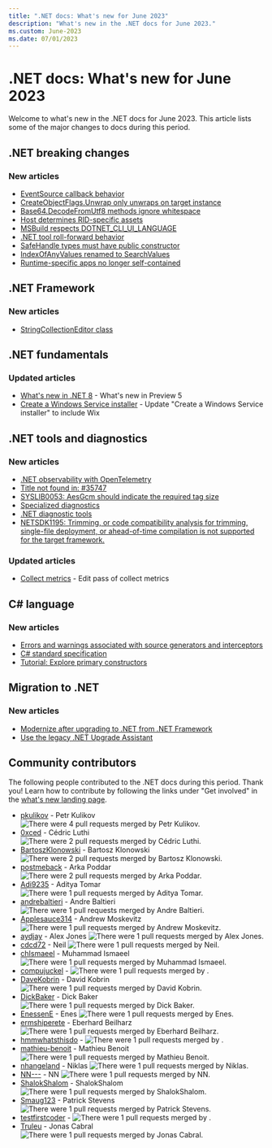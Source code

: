 ```yaml
---
title: ".NET docs: What's new for June 2023"
description: "What's new in the .NET docs for June 2023."
ms.custom: June-2023
ms.date: 07/01/2023
---
```


# .NET docs: What's new for June 2023

Welcome to what's new in the .NET docs for June 2023. This article lists some of the major changes to docs during this period.

## .NET breaking changes

### New articles

- [EventSource callback behavior](../core/compatibility/core-libraries/6.0/eventsource-callback.md)
- [CreateObjectFlags.Unwrap only unwraps on target instance](../core/compatibility/interop/8.0/comwrappers-unwrap.md)
- [Base64.DecodeFromUtf8 methods ignore whitespace](../core/compatibility/core-libraries/8.0/decodefromutf8-whitespace.md)
- [Host determines RID-specific assets](../core/compatibility/deployment/8.0/rid-asset-list.md)
- [MSBuild respects DOTNET_CLI_UI_LANGUAGE](../core/compatibility/sdk/8.0/msbuild-language.md)
- [.NET tool roll-forward behavior](../core/compatibility/sdk/8.0/tool-rollforward.md)
- [SafeHandle types must have public constructor](../core/compatibility/interop/8.0/safehandle-constructor.md)
- [IndexOfAnyValues renamed to SearchValues](../core/compatibility/core-libraries/8.0/indexofanyvalues-renamed.md)
- [Runtime-specific apps no longer self-contained](../core/compatibility/sdk/8.0/runtimespecific-app-default.md)

## .NET Framework

### New articles

- [StringCollectionEditor class](../framework/additional-apis/system-windows-forms/stringcollectioneditor-class.md)

## .NET fundamentals

### Updated articles

- [What's new in .NET 8](../core/whats-new/dotnet-8.md) - What's new in Preview 5
- [Create a Windows Service installer](../core/extensions/windows-service-with-installer.md) - Update "Create a Windows Service installer" to include Wix

## .NET tools and diagnostics

### New articles

- [.NET observability with OpenTelemetry](../core/diagnostics/observability-with-otel.md)
- [Title not found in: #35747](../core/diagnostics/snippets/metrics/prometheus.yml)
- [SYSLIB0053: AesGcm should indicate the required tag size](../fundamentals/syslib-diagnostics/syslib0053.md)
- [Specialized diagnostics](../core/diagnostics/specialized-diagnostics-overview.md)
- [.NET diagnostic tools](../core/diagnostics/tools-overview.md)
- [NETSDK1195: Trimming, or code compatibility analysis for trimming, single-file deployment, or ahead-of-time compilation is not supported for the target framework.](../core/tools/sdk-errors/netsdk1195.md)

### Updated articles

- [Collect metrics](../core/diagnostics/metrics-collection.md) - Edit pass of collect metrics

## C# language

### New articles

- [Errors and warnings associated with source generators and interceptors](../csharp/language-reference/compiler-messages/source-generator-errors.md)
- [C# standard specification](../csharp/language-reference/specifications.md)
- [Tutorial: Explore primary constructors](../csharp/whats-new/tutorials/primary-constructors.md)

## Migration to .NET

### New articles

- [Modernize after upgrading to .NET from .NET Framework](../core/porting/modernize.md)
- [Use the legacy .NET Upgrade Assistant](../core/porting/upgrade-assistant-install-legacy.md)

## Community contributors

The following people contributed to the .NET docs during this period. Thank you! Learn how to contribute by following the links under "Get involved" in the [what's new landing page](index.yml).

- [pkulikov](https://github.com/pkulikov) - Petr Kulikov ![There were 4 pull requests merged by Petr Kulikov.](https://img.shields.io/badge/Merged%20Pull%20Requests-4-green)
- [0xced](https://github.com/0xced) - Cédric Luthi ![There were 2 pull requests merged by Cédric Luthi.](https://img.shields.io/badge/Merged%20Pull%20Requests-2-green)
- [BartoszKlonowski](https://github.com/BartoszKlonowski) - Bartosz Klonowski ![There were 2 pull requests merged by Bartosz Klonowski.](https://img.shields.io/badge/Merged%20Pull%20Requests-2-green)
- [postmeback](https://github.com/postmeback) - Arka Poddar ![There were 2 pull requests merged by Arka Poddar.](https://img.shields.io/badge/Merged%20Pull%20Requests-2-green)
- [Adi9235](https://github.com/Adi9235) - Aditya Tomar ![There were 1 pull requests merged by Aditya Tomar.](https://img.shields.io/badge/Merged%20Pull%20Requests-1-green)
- [andrebaltieri](https://github.com/andrebaltieri) - Andre Baltieri ![There were 1 pull requests merged by Andre Baltieri.](https://img.shields.io/badge/Merged%20Pull%20Requests-1-green)
- [Applesauce314](https://github.com/Applesauce314) - Andrew Moskevitz ![There were 1 pull requests merged by Andrew Moskevitz.](https://img.shields.io/badge/Merged%20Pull%20Requests-1-green)
- [aydjay](https://github.com/aydjay) - Alex Jones ![There were 1 pull requests merged by Alex Jones.](https://img.shields.io/badge/Merged%20Pull%20Requests-1-green)
- [cdcd72](https://github.com/cdcd72) - Neil ![There were 1 pull requests merged by Neil.](https://img.shields.io/badge/Merged%20Pull%20Requests-1-green)
- [chIsmaeel](https://github.com/chIsmaeel) - Muhammad Ismaeel ![There were 1 pull requests merged by Muhammad Ismaeel.](https://img.shields.io/badge/Merged%20Pull%20Requests-1-green)
- [compujuckel](https://github.com/compujuckel) -  ![There were 1 pull requests merged by .](https://img.shields.io/badge/Merged%20Pull%20Requests-1-green)
- [DaveKobrin](https://github.com/DaveKobrin) - David Kobrin ![There were 1 pull requests merged by David Kobrin.](https://img.shields.io/badge/Merged%20Pull%20Requests-1-green)
- [DickBaker](https://github.com/DickBaker) - Dick Baker ![There were 1 pull requests merged by Dick Baker.](https://img.shields.io/badge/Merged%20Pull%20Requests-1-green)
- [EnessenE](https://github.com/EnessenE) - Enes ![There were 1 pull requests merged by Enes.](https://img.shields.io/badge/Merged%20Pull%20Requests-1-green)
- [ermshiperete](https://github.com/ermshiperete) - Eberhard Beilharz ![There were 1 pull requests merged by Eberhard Beilharz.](https://img.shields.io/badge/Merged%20Pull%20Requests-1-green)
- [hmmwhatsthisdo](https://github.com/hmmwhatsthisdo) -  ![There were 1 pull requests merged by .](https://img.shields.io/badge/Merged%20Pull%20Requests-1-green)
- [mathieu-benoit](https://github.com/mathieu-benoit) - Mathieu Benoit ![There were 1 pull requests merged by Mathieu Benoit.](https://img.shields.io/badge/Merged%20Pull%20Requests-1-green)
- [nhangeland](https://github.com/nhangeland) - Niklas ![There were 1 pull requests merged by Niklas.](https://img.shields.io/badge/Merged%20Pull%20Requests-1-green)
- [NN---](https://github.com/NN---) - NN ![There were 1 pull requests merged by NN.](https://img.shields.io/badge/Merged%20Pull%20Requests-1-green)
- [ShalokShalom](https://github.com/ShalokShalom) - ShalokShalom ![There were 1 pull requests merged by ShalokShalom.](https://img.shields.io/badge/Merged%20Pull%20Requests-1-green)
- [Smaug123](https://github.com/Smaug123) - Patrick Stevens ![There were 1 pull requests merged by Patrick Stevens.](https://img.shields.io/badge/Merged%20Pull%20Requests-1-green)
- [testfirstcoder](https://github.com/testfirstcoder) -  ![There were 1 pull requests merged by .](https://img.shields.io/badge/Merged%20Pull%20Requests-1-green)
- [Truleu](https://github.com/Truleu) - Jonas Cabral ![There were 1 pull requests merged by Jonas Cabral.](https://img.shields.io/badge/Merged%20Pull%20Requests-1-green)
